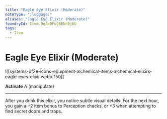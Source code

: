 ```yaml
---
title: "Eagle Eye Elixir (Moderate)"
noteType: ":luggage:"
aliases: "Eagle Eye Elixir (Moderate)"
foundryId: Item.DqAaDFwCBENn9j6U
tags:
  - Item
---
```


# Eagle Eye Elixir (Moderate)
![[systems-pf2e-icons-equipment-alchemical-items-alchemical-elixirs-eagle-eyes-elixir.webp|150]]

**Activate** A (manipulate)

* * *

After you drink this elixir, you notice subtle visual details. For the next hour, you gain a +2 item bonus to Perception checks, or +3 when attempting to find secret doors and traps.


